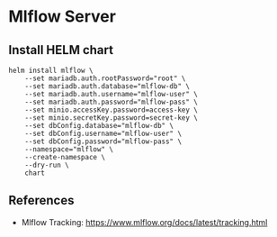 # Mlflow Server

## Install HELM chart

```
helm install mlflow \
    --set mariadb.auth.rootPassword="root" \
    --set mariadb.auth.database="mlflow-db" \
    --set mariadb.auth.username="mlflow-user" \
    --set mariadb.auth.password="mlflow-pass" \
    --set minio.accessKey.password=access-key \
    --set minio.secretKey.password=secret-key \
    --set dbConfig.database="mlflow-db" \
    --set dbConfig.username="mlflow-user" \
    --set dbConfig.password="mlflow-pass" \
    --namespace="mlflow" \
    --create-namespace \
    --dry-run \
    chart
```

## References

- Mlflow Tracking: https://www.mlflow.org/docs/latest/tracking.html
